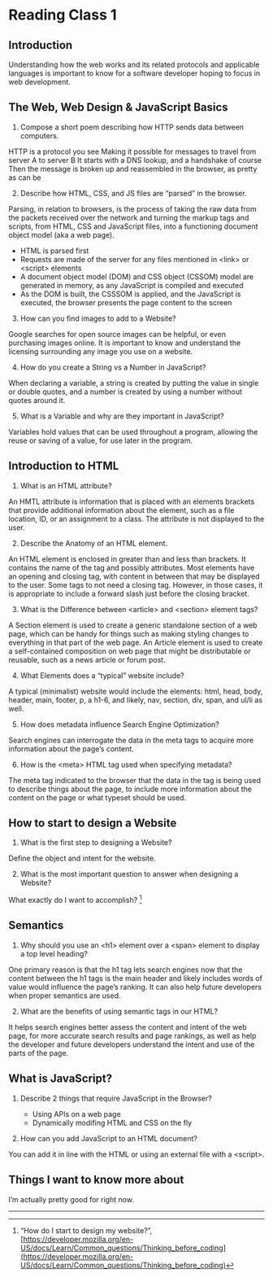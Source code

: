 # Reading Class 1

## Introduction

Understanding how the web works and its related protocols and applicable languages is important to know for a software developer hoping to focus in web development.

## The Web, Web Design & JavaScript Basics

1. Compose a short poem describing how HTTP sends data between computers.

HTTP is a protocol you see
Making it possible for messages to travel from server A to server B
It starts with a DNS lookup, and a handshake of course
Then the message is broken up and reassembled in the browser, as pretty as can be

2. Describe how HTML, CSS, and JS files are “parsed” in the browser.

Parsing, in relation to browsers, is the process of taking the raw data from the packets received over the network and turning the markup tags and scripts, from HTML, CSS and JavaScript files, into a functioning document object model (aka a web page).

- HTML is parsed first
- Requests are made of the server for any files mentioned in \<link> or \<script> elements
- A document object model (DOM) and CSS object (CSSOM) model are generated in memory, as any JavaScript is compiled and executed
- As the DOM is built, the CSSSOM is applied, and the JavaScript is executed, the browser presents the page content to the screen

3. How can you find images to add to a Website?

Google searches for open source images can be helpful, or even purchasing images online. It is important to know and understand the licensing surrounding any image you use on a website.

4. How do you create a String vs a Number in JavaScript?

When declaring a variable, a string is created by putting the value in single or double quotes, and a number is created by using a number without quotes around it.

5. What is a Variable and why are they important in JavaScript?

Variables hold values that can be used throughout a program, allowing the reuse or saving of a value, for use later in the program.

## Introduction to HTML

1. What is an HTML attribute?

An HMTL attribute is information that is placed with an elements brackets that provide additional information about the element, such as a file location, ID, or an assignment to a class. The attribute is not displayed to the user.

2. Describe the Anatomy of an HTML element.

An HTML element is enclosed in greater than and less than brackets. It contains the name of the tag and possibly attributes. Most elements have an opening and closing tag, with content in between that may be displayed to the user. Some tags to not need a closing tag. However, in those cases, it is appropriate to include a forward slash just before the closing bracket.

3. What is the Difference between \<article> and \<section> element tags?

A Section element is used to create a generic standalone section of a web page, which can be handy for things such as making styling changes to everything in that part of the web page. An Article element is used to create a self-contained composition on web page that might be distributable or reusable, such as a news article or forum post.

4. What Elements does a “typical” website include?

A typical (minimalist) website would include the elements: html, head, body, header, main, footer, p, a h1-6, and likely, nav, section, div, span, and ul/li as well.

5. How does metadata influence Search Engine Optimization?

Search engines can interrogate the data in the meta tags to acquire more information about the page’s content.

6. How is the \<meta> HTML tag used when specifying metadata?

The meta tag indicated to the browser that the data in the tag is being used to describe things about the page, to include more information about the content on the page or what typeset should be used.

## How to start to design a Website

1. What is the first step to designing a Website?

Define the object and intent for the website.

2. What is the most important question to answer when designing a Website?

What exactly do I want to accomplish? [^1]

## Semantics

1. Why should you use an \<h1> element over a \<span> element to display a top level heading?

One primary reason is that the h1 tag lets search engines now that the content between the h1 tags is the main header and likely includes words of value would influence the page’s ranking. It can also help future developers when proper semantics are used.

2. What are the benefits of using semantic tags in our HTML?

It helps search engines better assess the content and intent of the web page, for more accurate search results and page rankings, as well as help the developer and future developers understand the intent and use of the parts of the page.

## What is JavaScript?

1. Describe 2 things that require JavaScript in the Browser?

   - Using APIs on a web page
   - Dynamically modifing HTML and CSS on the fly

2. How can you add JavaScript to an HTML document?

You can add it in line with the HTML or using an external file with a \<script>.

## Things I want to know more about

I’m actually pretty good for right now.

---

[^1]: “How do I start to design my website?”, [https://developer.mozilla.org/en-US/docs/Learn/Common_questions/Thinking_before_coding](https://developer.mozilla.org/en-US/docs/Learn/Common_questions/Thinking_before_coding)

